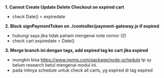 **1. Cannot Create Update Delete Checkout on expired cart**
  * check Date() < expiredate

**2. Block signPaymentToken on ./controller/payment-gateway.js if expired**
  * hubungi saya jika tidak paham mengenai note nomor (2)
  * check cart.expiredate > Date()

**3. Merge branch ini dengan tags, add expired tag ke cart jika expired**
  * mungkin bisa https://www.npmjs.com/package/node-schedule tp sy belum research betul mengenai modul ini. 
  * pada intinya schedule untuk check all carts, yg expired di tag expired
  
